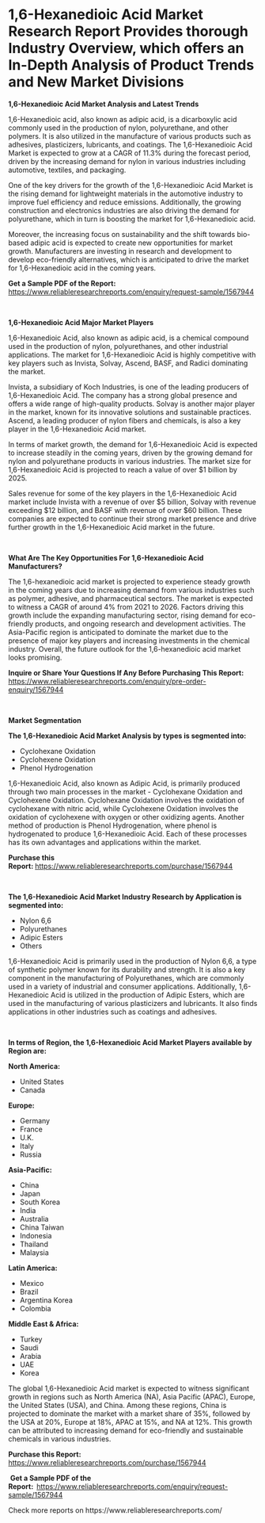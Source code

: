 <p><h1>1,6-Hexanedioic Acid Market Research Report Provides thorough Industry Overview, which offers an In-Depth Analysis of Product Trends and New Market Divisions</h1></p><p><strong>1,6-Hexanedioic Acid Market Analysis and Latest Trends</strong></p>
<p><p>1,6-Hexanedioic acid, also known as adipic acid, is a dicarboxylic acid commonly used in the production of nylon, polyurethane, and other polymers. It is also utilized in the manufacture of various products such as adhesives, plasticizers, lubricants, and coatings. The 1,6-Hexanedioic Acid Market is expected to grow at a CAGR of 11.3% during the forecast period, driven by the increasing demand for nylon in various industries including automotive, textiles, and packaging.</p><p>One of the key drivers for the growth of the 1,6-Hexanedioic Acid Market is the rising demand for lightweight materials in the automotive industry to improve fuel efficiency and reduce emissions. Additionally, the growing construction and electronics industries are also driving the demand for polyurethane, which in turn is boosting the market for 1,6-Hexanedioic acid.</p><p>Moreover, the increasing focus on sustainability and the shift towards bio-based adipic acid is expected to create new opportunities for market growth. Manufacturers are investing in research and development to develop eco-friendly alternatives, which is anticipated to drive the market for 1,6-Hexanedioic acid in the coming years.</p></p>
<p><strong>Get a Sample PDF of the Report:&nbsp;</strong> <a href="https://www.reliableresearchreports.com/enquiry/request-sample/1567944">https://www.reliableresearchreports.com/enquiry/request-sample/1567944</a></p>
<p>&nbsp;</p>
<p><strong>1,6-Hexanedioic Acid Major Market Players</strong></p>
<p><p>1,6-Hexanedioic Acid, also known as adipic acid, is a chemical compound used in the production of nylon, polyurethanes, and other industrial applications. The market for 1,6-Hexanedioic Acid is highly competitive with key players such as Invista, Solvay, Ascend, BASF, and Radici dominating the market.</p><p>Invista, a subsidiary of Koch Industries, is one of the leading producers of 1,6-Hexanedioic Acid. The company has a strong global presence and offers a wide range of high-quality products. Solvay is another major player in the market, known for its innovative solutions and sustainable practices. Ascend, a leading producer of nylon fibers and chemicals, is also a key player in the 1,6-Hexanedioic Acid market.</p><p>In terms of market growth, the demand for 1,6-Hexanedioic Acid is expected to increase steadily in the coming years, driven by the growing demand for nylon and polyurethane products in various industries. The market size for 1,6-Hexanedioic Acid is projected to reach a value of over $1 billion by 2025.</p><p>Sales revenue for some of the key players in the 1,6-Hexanedioic Acid market include Invista with a revenue of over $5 billion, Solvay with revenue exceeding $12 billion, and BASF with revenue of over $60 billion. These companies are expected to continue their strong market presence and drive further growth in the 1,6-Hexanedioic Acid market in the future.</p></p>
<p>&nbsp;</p>
<p><strong>What Are The Key Opportunities For 1,6-Hexanedioic Acid Manufacturers?</strong></p>
<p><p>The 1,6-hexanedioic acid market is projected to experience steady growth in the coming years due to increasing demand from various industries such as polymer, adhesive, and pharmaceutical sectors. The market is expected to witness a CAGR of around 4% from 2021 to 2026. Factors driving this growth include the expanding manufacturing sector, rising demand for eco-friendly products, and ongoing research and development activities. The Asia-Pacific region is anticipated to dominate the market due to the presence of major key players and increasing investments in the chemical industry. Overall, the future outlook for the 1,6-hexanedioic acid market looks promising.</p></p>
<p><strong>Inquire or Share Your Questions If Any Before Purchasing This Report:</strong> <a href="https://www.reliableresearchreports.com/enquiry/pre-order-enquiry/1567944">https://www.reliableresearchreports.com/enquiry/pre-order-enquiry/1567944</a></p>
<p>&nbsp;</p>
<p><strong>Market Segmentation</strong></p>
<p><strong>The 1,6-Hexanedioic Acid Market Analysis by types is segmented into:</strong></p>
<p><ul><li>Cyclohexane Oxidation</li><li>Cyclohexene Oxidation</li><li>Phenol Hydrogenation</li></ul></p>
<p><p>1,6-Hexanedioic Acid, also known as Adipic Acid, is primarily produced through two main processes in the market - Cyclohexane Oxidation and Cyclohexene Oxidation. Cyclohexane Oxidation involves the oxidation of cyclohexane with nitric acid, while Cyclohexene Oxidation involves the oxidation of cyclohexene with oxygen or other oxidizing agents. Another method of production is Phenol Hydrogenation, where phenol is hydrogenated to produce 1,6-Hexanedioic Acid. Each of these processes has its own advantages and applications within the market.</p></p>
<p><strong>Purchase this Report:&nbsp;</strong><a href="https://www.reliableresearchreports.com/purchase/1567944">https://www.reliableresearchreports.com/purchase/1567944</a></p>
<p>&nbsp;</p>
<p><strong>The 1,6-Hexanedioic Acid Market Industry Research by Application is segmented into:</strong></p>
<p><ul><li>Nylon 6,6</li><li>Polyurethanes</li><li>Adipic Esters</li><li>Others</li></ul></p>
<p><p>1,6-Hexanedioic Acid is primarily used in the production of Nylon 6,6, a type of synthetic polymer known for its durability and strength. It is also a key component in the manufacturing of Polyurethanes, which are commonly used in a variety of industrial and consumer applications. Additionally, 1,6-Hexanedioic Acid is utilized in the production of Adipic Esters, which are used in the manufacturing of various plasticizers and lubricants. It also finds applications in other industries such as coatings and adhesives.</p></p>
<p>&nbsp;</p>
<p><strong>In terms of Region, the 1,6-Hexanedioic Acid Market Players available by Region are:</strong></p>
<p>
    <p> <strong> North America: </strong>
        <ul>
            <li>United States</li>
            <li>Canada</li>
        </ul>
        </p> 
    <p> <strong> Europe: </strong>
        <ul>
            <li>Germany</li>
            <li>France</li>
            <li>U.K.</li>
            <li>Italy</li>
            <li>Russia</li>
        </ul>
        </p> 
    <p> <strong> Asia-Pacific: </strong>
        <ul>
            <li>China</li>
            <li>Japan</li>
            <li>South Korea</li>
            <li>India</li>
            <li>Australia</li>
            <li>China Taiwan</li>
            <li>Indonesia</li>
            <li>Thailand</li>
            <li>Malaysia</li>
        </ul>
        </p> 
    <p> <strong> Latin America: </strong>
        <ul>
            <li>Mexico</li>
            <li>Brazil</li>
            <li>Argentina Korea</li>
            <li>Colombia</li>
        </ul>
        </p> 
    <p> <strong> Middle East & Africa: </strong>
        <ul>
            <li>Turkey</li>
            <li>Saudi</li>
            <li>Arabia</li>
            <li>UAE</li>
            <li>Korea</li>
        </ul>
    </p>
    </p>
<p><p>The global 1,6-Hexanedioic Acid market is expected to witness significant growth in regions such as North America (NA), Asia Pacific (APAC), Europe, the United States (USA), and China. Among these regions, China is projected to dominate the market with a market share of 35%, followed by the USA at 20%, Europe at 18%, APAC at 15%, and NA at 12%. This growth can be attributed to increasing demand for eco-friendly and sustainable chemicals in various industries.</p></p>
<p><strong>Purchase this Report: </strong><a href="https://www.reliableresearchreports.com/purchase/1567944">https://www.reliableresearchreports.com/purchase/1567944</a></p>
<p>&nbsp;<strong>Get a Sample PDF of the Report:&nbsp;&nbsp;</strong><a href="https://www.reliableresearchreports.com/enquiry/request-sample/1567944">https://www.reliableresearchreports.com/enquiry/request-sample/1567944</a></p>
<p><strong></strong></p>
<p>Check more reports on https://www.reliableresearchreports.com/</p>